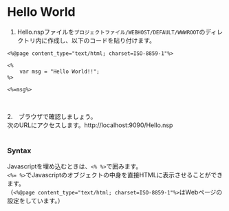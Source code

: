 # Hello World

1. Hello.nspファイルを`プロジェクトファイル/WEBHOST/DEFAULT/WWWROOT`のディレクトリ内に作成し、以下のコードを貼り付けます。<br>
```
<%@page content_type="text/html; charset=ISO-8859-1"%>

<%
    var msg = "Hello World!!";
%>

<%=msg%>
```
<br>

2.　ブラウザで確認しましょう。<br>
次のURLにアクセスします。http://localhost:9090/Hello.nsp
<br><br>

### Syntax
Javascriptを埋め込むときは、`<% %>`で囲みます。<br>
`<%= %>`でJavascriptのオブジェクトの中身を直接HTMLに表示させることができます。<br>
（`<%@page content_type="text/html; charset=ISO-8859-1"%>`はWebページの設定をしています。）
